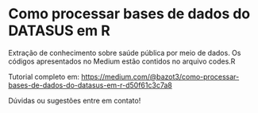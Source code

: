 # Como processar bases de dados do DATASUS em R
Extração de conhecimento sobre saúde pública por meio de dados.
Os códigos apresentados no Medium estão contidos no arquivo codes.R

Tutorial completo em:
https://medium.com/@bazot3/como-processar-bases-de-dados-do-datasus-em-r-d50f61c3c7a8

Dúvidas ou sugestões entre em contato!
